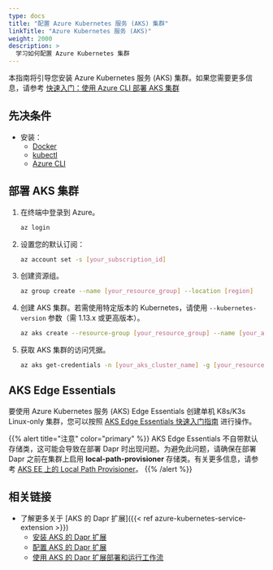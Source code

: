 ```yaml
---
type: docs
title: "配置 Azure Kubernetes 服务 (AKS) 集群"
linkTitle: "Azure Kubernetes 服务 (AKS)"
weight: 2000
description: >
  学习如何配置 Azure Kubernetes 集群
---
```


本指南将引导您安装 Azure Kubernetes 服务 (AKS) 集群。如果您需要更多信息，请参考 [快速入门：使用 Azure CLI 部署 AKS 集群](https://docs.microsoft.com/azure/aks/kubernetes-walkthrough)

## 先决条件

- 安装：
   - [Docker](https://docs.docker.com/install/)
   - [kubectl](https://kubernetes.io/docs/tasks/tools/)
   - [Azure CLI](https://docs.microsoft.com/cli/azure/install-azure-cli)

## 部署 AKS 集群

1. 在终端中登录到 Azure。

   ```bash
   az login
   ```

1. 设置您的默认订阅：

   ```bash
   az account set -s [your_subscription_id]
   ```

1. 创建资源组。

   ```bash
   az group create --name [your_resource_group] --location [region]
   ```

1. 创建 AKS 集群。若需使用特定版本的 Kubernetes，请使用 `--kubernetes-version` 参数（需 1.13.x 或更高版本）。

   ```bash
   az aks create --resource-group [your_resource_group] --name [your_aks_cluster_name] --node-count 2 --enable-addons http_application_routing --generate-ssh-keys
   ```

1. 获取 AKS 集群的访问凭据。

   ```bash
   az aks get-credentials -n [your_aks_cluster_name] -g [your_resource_group]
   ```

## AKS Edge Essentials
要使用 Azure Kubernetes 服务 (AKS) Edge Essentials 创建单机 K8s/K3s Linux-only 集群，您可以按照 [AKS Edge Essentials 快速入门指南](https://learn.microsoft.com/azure/aks/hybrid/aks-edge-quickstart) 进行操作。

{{% alert title="注意" color="primary" %}}
AKS Edge Essentials 不自带默认存储类，这可能会导致在部署 Dapr 时出现问题。为避免此问题，请确保在部署 Dapr 之前在集群上启用 **local-path-provisioner** 存储类。有关更多信息，请参考 [AKS EE 上的 Local Path Provisioner](https://learn.microsoft.com/azure/aks/hybrid/aks-edge-howto-use-storage-local-path)。
{{% /alert %}}

## 相关链接

- 了解更多关于 [AKS 的 Dapr 扩展]({{< ref azure-kubernetes-service-extension >}})
   - [安装 AKS 的 Dapr 扩展](https://learn.microsoft.com/azure/aks/dapr)
   - [配置 AKS 的 Dapr 扩展](https://learn.microsoft.com/azure/aks/dapr-settings)
   - [使用 AKS 的 Dapr 扩展部署和运行工作流](https://learn.microsoft.com/azure/aks/dapr-workflow)
